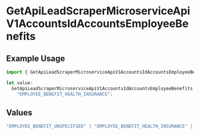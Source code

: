 # GetApiLeadScraperMicroserviceApiV1AccountsIdAccountsEmployeeBenefits

## Example Usage

```typescript
import { GetApiLeadScraperMicroserviceApiV1AccountsIdAccountsEmployeeBenefits } from "oppulence-backend-sdk/models/operations";

let value:
  GetApiLeadScraperMicroserviceApiV1AccountsIdAccountsEmployeeBenefits =
    "EMPLOYEE_BENEFIT_HEALTH_INSURANCE";
```

## Values

```typescript
"EMPLOYEE_BENEFIT_UNSPECIFIED" | "EMPLOYEE_BENEFIT_HEALTH_INSURANCE" | "EMPLOYEE_BENEFIT_RETIREMENT_PLAN" | "EMPLOYEE_BENEFIT_PAID_TIME_OFF" | "EMPLOYEE_BENEFIT_REMOTE_WORK"
```